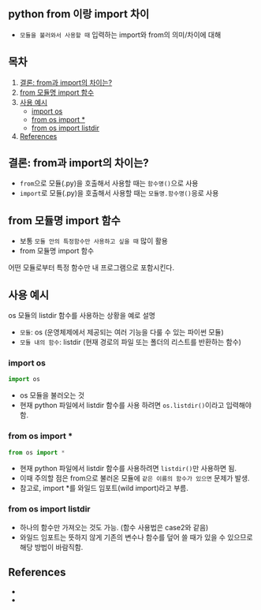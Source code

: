 ## python from 이랑 import 차이

- `모듈을 불러와서 사용할 때` 입력하는 import와 from의 의미/차이에 대해

## 목차

1. [결론: from과 import의 차이는?](#결론-from과-import의-차이는)
1. [from 모듈명 import 함수](#from-모듈명-import-함수)
1. [사용 예시](#사용-예시)
    - [import os](#import-os)
    - [from os import *](#from-os-import-)
    - [from os import listdir](#from-os-import-listdir)
1. [References](#references)

## 결론: from과 import의 차이는?

- `from`으로 모듈(.py)을 호출해서 사용할 때는 `함수명()`으로 사용
- `import`로 모듈(.py)을 호출해서 사용할 때는 `모듈명.함수명()`응로 사용

## from 모듈명 import 함수

- 보통 `모듈 안의 특정함수만 사용하고 싶을 때` 많이 활용
- from 모듈명 import 함수

어떤 모듈로부터 특정 함수만 내 프로그램으로 포함시킨다.

## 사용 예시

os 모듈의 listdir 함수를 사용하는 상황을 예로 설명
 
- `모듈`: os (운영체제에서 제공되는 여러 기능을 다룰 수 있는 파이썬 모듈)
- `모듈 내의 함수`: listdir (현재 경로의 파일 또는 폴더의 리스트를 반환하는 함수)

### import os

```python
import os
```

- os 모듈을 불러오는 것
- 현재 python 파일에서 listdir 함수를 사용 하려면 `os.listdir()`이라고 입력해야함.

### from os import *

```python
from os import *
```

- 현재 python 파일에서 listdir 함수를 사용하려면 `listdir()`만 사용하면 됨.
- 이때 주의할 점은 from으로 불러온 모듈에 `같은 이름의 함수가 있으면` 문제가 발생.
- 참고로, import *를 와일드 임포트(wild import)라고 부름.

### from os import listdir

- 하나의 함수만 가져오는 것도 가능. (함수 사용법은 case2와 같음)
- 와일드 임포트는 뜻하지 않게 기존의 변수나 함수를 덮어 쓸 때가 있을 수 있으므로 해당 방법이 바람직함.



## References

- [](https://coding-kindergarten.tistory.com/73)
- [](https://kevinitcoding.tistory.com/entry/%EA%B8%B0%EC%B4%88-%ED%8C%8C%EC%9D%B4%EC%8D%ACPython-from%EA%B3%BC-import%EC%9D%98-%EC%B0%A8%EC%9D%B4%EC%97%90-%EB%8C%80%ED%95%B4-%EB%B0%B0%EC%9B%8C%EB%B3%B4%EC%9E%90)

